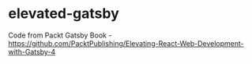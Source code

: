 # elevated-gatsby
Code from Packt Gatsby Book - https://github.com/PacktPublishing/Elevating-React-Web-Development-with-Gatsby-4
